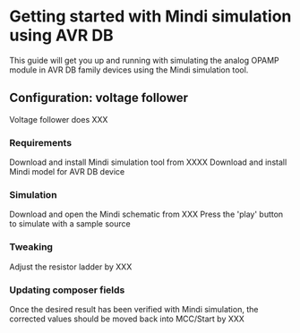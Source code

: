 # Getting started with Mindi simulation using AVR DB
This guide will get you up and running with simulating the analog OPAMP module in AVR DB family devices using the Mindi simulation tool.
## Configuration: voltage follower
Voltage follower does XXX

### Requirements
Download and install Mindi simulation tool from XXXX
Download and install Mindi model for AVR DB device

### Simulation
Download and open the Mindi schematic from XXX
Press the 'play' button to simulate with a sample source

### Tweaking
Adjust the resistor ladder by XXX

### Updating composer fields
Once the desired result has been verified with Mindi simulation, the corrected values should be moved back into MCC/Start by XXX
